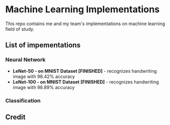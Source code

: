 # Machine Learning Implementations
This repo contains me and my team's implementations on machine learning field of study.

## List of impementations
### Neural Network
* **LeNet-50 - on MNIST Dataset [FINISHED]** - recognizes handwriting image with 98.42% accuracy
* **LeNet-100 - on MNIST Dataset [FINISHED]** - recognizes handwriting image with 98.89% accuracy

### Classification


## Credit
